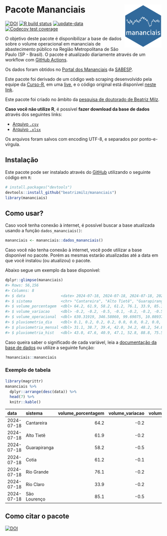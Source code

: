 
<!-- README.md is generated from README.Rmd. Please edit that file -->

# Pacote Mananciais <img src="man/figures/hexlogo.png" align="right" width = "120px"/>

<!-- badges: start -->

[![DOI](https://zenodo.org/badge/DOI/10.5281/zenodo.4733056.svg)](https://doi.org/10.5281/zenodo.4733056)
[![R build
status](https://github.com/beatrizmilz/mananciais/workflows/R-CMD-check/badge.svg)](https://github.com/beatrizmilz/mananciais/actions)
[![update-data](https://github.com/beatrizmilz/mananciais/actions/workflows/2-update_data.yaml/badge.svg)](https://github.com/beatrizmilz/mananciais/actions/workflows/2-update_data.yaml)
[![Codecov test
coverage](https://codecov.io/gh/beatrizmilz/mananciais/branch/master/graph/badge.svg)](https://codecov.io/gh/beatrizmilz/mananciais?branch=master)
<!-- badges: end -->

O objetivo deste pacote é disponibilizar a base de dados sobre o volume
operacional em mananciais de abastecimento público na Região
Metropolitana de São Paulo (SP - Brasil). O pacote é atualizado
diariamente através de um workflow com [GitHub
Actions](https://github.com/beatrizmilz/mananciais/actions).

Os dados foram obtidos no [Portal dos
Mananciais](http://mananciais.sabesp.com.br/Situacao) da
[SABESP](http://site.sabesp.com.br/site/Default.aspx).

Este pacote foi derivado de um código web scraping desenvolvido pela
equipe da [Curso-R](https://www.curso-r.com/), em uma
[live](https://youtu.be/jvZIxrMmOcQ), e o código original está
disponível [neste
link](https://github.com/curso-r/lives/blob/master/drafts/20200730_scraper_sabesp.R).

Este pacote foi criado no âmbito da [pesquisa de doutorado de Beatriz
Milz](https://beatrizmilz.github.io/tese/).

**Caso você não utilize R**, é possível **fazer download da base de
dados** através dos seguintes links:

- [Arquivo
  `.csv`](https://github.com/beatrizmilz/mananciais/raw/master/inst/extdata/mananciais.csv)
- [Arquivo
  `.xlsx`](https://github.com/beatrizmilz/mananciais/blob/master/inst/extdata/mananciais.xlsx?raw=true)

Os arquivos foram salvos com encoding UTF-8, e separados por
ponto-e-vírgula.

## Instalação

Este pacote pode ser instalado através do [GitHub](https://github.com/)
utilizando o seguinte código em `R`:

``` r
# install.packages("devtools")
devtools::install_github("beatrizmilz/mananciais")
library(mananciais)
```

## Como usar?

Caso você tenha conexão à internet, é possível buscar a base atualizada
usando a função `dados_mananciais()`:

``` r
mananciais <- mananciais::dados_mananciais() 
```

Caso você não tenha conexão à internet, você pode utilizar a base
disponível no pacote. Porém as mesmas estarão atualizadas até a data em
que você instalou (ou atualizou) o pacote.

Abaixo segue um exemplo da base disponível:

``` r
dplyr::glimpse(mananciais)
#> Rows: 56,156
#> Columns: 8
#> $ data                <date> 2024-07-18, 2024-07-18, 2024-07-18, 2024-07-18, 2…
#> $ sistema             <chr> "Cantareira", "Alto Tietê", "Guarapiranga", "Cotia…
#> $ volume_porcentagem  <dbl> 64.2, 61.9, 58.2, 61.2, 76.1, 33.9, 85.1, 64.4, 62…
#> $ volume_variacao     <dbl> -0.2, -0.2, -0.5, -0.1, -0.2, -0.2, -0.5, -0.1, -0…
#> $ volume_operacional  <dbl> 630.31919, 346.58060, 99.69075, 10.08937, 85.40575…
#> $ pluviometria_dia    <dbl> 0.1, 0.2, 0.2, 0.2, 0.0, 0.0, 0.2, 0.0, 0.0, 0.0, …
#> $ pluviometria_mensal <dbl> 31.1, 38.7, 39.4, 42.0, 34.2, 48.2, 54.8, 31.0, 38…
#> $ pluviometria_hist   <dbl> 43.0, 47.6, 40.9, 47.1, 52.8, 88.8, 75.5, 43.0, 47…
```

Caso queira saber o significado de cada variável, leia a [documentação
da base de
dados](https://beatrizmilz.github.io/mananciais/reference/mananciais.html)
ou utilize a seguinte função:

``` r
?mananciais::mananciais
```

### Exemplo de tabela

``` r
library(magrittr)
mananciais %>% 
  dplyr::arrange(desc(data)) %>% 
  head(7) %>%
  knitr::kable()
```

| data       | sistema      | volume_porcentagem | volume_variacao | volume_operacional | pluviometria_dia | pluviometria_mensal | pluviometria_hist |
|:-----------|:-------------|-------------------:|----------------:|-------------------:|-----------------:|--------------------:|------------------:|
| 2024-07-18 | Cantareira   |               64.2 |            -0.2 |          630.31919 |              0.1 |                31.1 |              43.0 |
| 2024-07-18 | Alto Tietê   |               61.9 |            -0.2 |          346.58060 |              0.2 |                38.7 |              47.6 |
| 2024-07-18 | Guarapiranga |               58.2 |            -0.5 |           99.69075 |              0.2 |                39.4 |              40.9 |
| 2024-07-18 | Cotia        |               61.2 |            -0.1 |           10.08937 |              0.2 |                42.0 |              47.1 |
| 2024-07-18 | Rio Grande   |               76.1 |            -0.2 |           85.40575 |              0.0 |                34.2 |              52.8 |
| 2024-07-18 | Rio Claro    |               33.9 |            -0.2 |            4.63411 |              0.0 |                48.2 |              88.8 |
| 2024-07-18 | São Lourenço |               85.1 |            -0.5 |           75.62228 |              0.2 |                54.8 |              75.5 |

## Como citar o pacote

[![DOI](https://zenodo.org/badge/DOI/10.5281/zenodo.4733056.svg)](https://doi.org/10.5281/zenodo.4733056)
